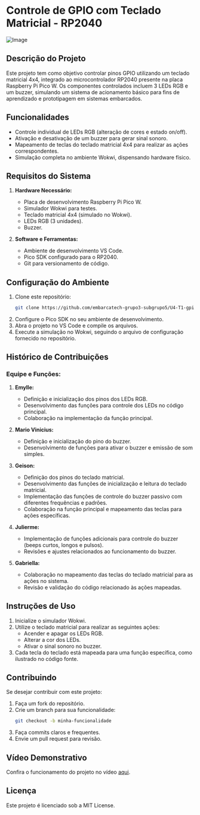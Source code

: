 # Controle de GPIO com Teclado Matricial - RP2040

![Image](https://github.com/user-attachments/assets/0fa0812b-6e31-411f-875e-13a1661fc317)

## Descrição do Projeto
Este projeto tem como objetivo controlar pinos GPIO utilizando um teclado matricial 4x4, integrado ao microcontrolador RP2040 presente na placa Raspberry Pi Pico W. Os componentes controlados incluem 3 LEDs RGB e um buzzer, simulando um sistema de acionamento básico para fins de aprendizado e prototipagem em sistemas embarcados.

## Funcionalidades
- Controle individual de LEDs RGB (alteração de cores e estado on/off).
- Ativação e desativação de um buzzer para gerar sinal sonoro.
- Mapeamento de teclas do teclado matricial 4x4 para realizar as ações correspondentes.
- Simulação completa no ambiente Wokwi, dispensando hardware físico.

## Requisitos do Sistema
1. **Hardware Necessário:**
   - Placa de desenvolvimento Raspberry Pi Pico W.
   - Simulador Wokwi para testes.
   - Teclado matricial 4x4 (simulado no Wokwi).
   - LEDs RGB (3 unidades).
   - Buzzer.

2. **Software e Ferramentas:**
   - Ambiente de desenvolvimento VS Code.
   - Pico SDK configurado para o RP2040.
   - Git para versionamento de código.

## Configuração do Ambiente
1. Clone este repositório:
   ```bash
   git clone https://github.com/embarcatech-grupo3-subgrupo5/U4-T1-gpio-keypad-control.git
   ```
2. Configure o Pico SDK no seu ambiente de desenvolvimento.
3. Abra o projeto no VS Code e compile os arquivos.
4. Execute a simulação no Wokwi, seguindo o arquivo de configuração fornecido no repositório.

## Histórico de Contribuições
### **Equipe e Funções:**

1. **Emylle:**
   - Definição e inicialização dos pinos dos LEDs RGB.
   - Desenvolvimento das funções para controle dos LEDs no código principal.
   - Colaboração na implementação da função principal.

2. **Mario Vinicius:**
   - Definição e inicialização do pino do buzzer.
   - Desenvolvimento de funções para ativar o buzzer e emissão de som simples.

3. **Geison:**
   - Definição dos pinos do teclado matricial.
   - Desenvolvimento das funções de inicialização e leitura do teclado matricial.
   - Implementação das funções de controle do buzzer passivo com diferentes frequências e padrões.
   - Colaboração na função principal e mapeamento das teclas para ações específicas.

4. **Julierme:**
   - Implementação de funções adicionais para controle do buzzer (beeps curtos, longos e pulsos).
   - Revisões e ajustes relacionados ao funcionamento do buzzer.

5. **Gabriella:**
   - Colaboração no mapeamento das teclas do teclado matricial para as ações no sistema.
   - Revisão e validação do código relacionado às ações mapeadas.

## Instruções de Uso
1. Inicialize o simulador Wokwi.
2. Utilize o teclado matricial para realizar as seguintes ações:
   - Acender e apagar os LEDs RGB.
   - Alterar a cor dos LEDs.
   - Ativar o sinal sonoro no buzzer.
3. Cada tecla do teclado está mapeada para uma função específica, como ilustrado no código fonte.

## Contribuindo
Se desejar contribuir com este projeto:
1. Faça um fork do repositório.
2. Crie um branch para sua funcionalidade:
   ```bash
   git checkout -b minha-funcionalidade
   ```
3. Faça commits claros e frequentes.
4. Envie um pull request para revisão.

## Vídeo Demonstrativo
Confira o funcionamento do projeto no vídeo [aqui](https://drive.google.com/drive/folders/162CqwnEsd-BY1bFBg7GOnQ0X8qpqYdgB?usp=sharing).

## Licença
Este projeto é licenciado sob a MIT License.

